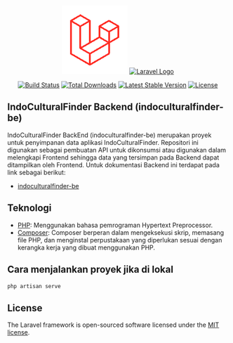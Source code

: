 <p align="center">
    <a href="https://laravel.com" target="_blank"><img src="https://raw.githubusercontent.com/indoculturalfinder/infoculturalfinder-be/main/storage/img/Animation%20-%201702735985123.gif" width="150" alt="Laravel Logo"></a>
    <a href="https://laravel.com" target="_blank"><img src="https://github.com/indoculturalfinder/indoculturalfinder-fe/assets/112412781/463c935b-d0e9-4bae-8b9b-e2829440441a" width="150" alt="Laravel Logo"></a>
</p>

<p align="center">
<a href="https://github.com/laravel/framework/actions"><img src="https://github.com/laravel/framework/workflows/tests/badge.svg" alt="Build Status"></a>
<a href="https://packagist.org/packages/laravel/framework"><img src="https://img.shields.io/packagist/dt/laravel/framework" alt="Total Downloads"></a>
<a href="https://packagist.org/packages/laravel/framework"><img src="https://img.shields.io/packagist/v/laravel/framework" alt="Latest Stable Version"></a>
<a href="https://packagist.org/packages/laravel/framework"><img src="https://img.shields.io/packagist/l/laravel/framework" alt="License"></a>
</p>

## IndoCulturalFinder Backend (indoculturalfinder-be)

IndoCulturalFinder BackEnd (indoculturalfinder-be) merupakan proyek untuk penyimpanan data aplikasi IndoCulturalFinder. Repositori ini digunakan sebagai pembuatan API untuk dikonsumsi atau digunakan dalam melengkapi Frontend sehingga data yang tersimpan pada Backend dapat ditampilkan oleh Frontend. Untuk dokumentasi Backend ini terdapat pada link sebagai berikut:

- [indoculturalfinder-be](https://be.indoculturalfinder.my.id/)

## Teknologi

- [PHP](https://www.php.net/): Menggunakan bahasa pemrograman Hypertext Preprocessor.
- [Composer](https://getcomposer.org/): 
Composer berperan dalam mengeksekusi skrip, memasang file PHP, dan menginstal perpustakaan yang diperlukan sesuai dengan kerangka kerja yang dibuat menggunakan PHP.

## Cara menjalankan proyek jika di lokal

```
php artisan serve
```

## License

The Laravel framework is open-sourced software licensed under the [MIT license](https://opensource.org/licenses/MIT).
